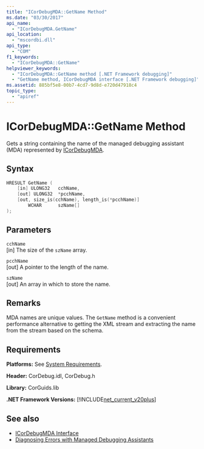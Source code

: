 ```yaml
---
title: "ICorDebugMDA::GetName Method"
ms.date: "03/30/2017"
api_name: 
  - "ICorDebugMDA.GetName"
api_location: 
  - "mscordbi.dll"
api_type: 
  - "COM"
f1_keywords: 
  - "ICorDebugMDA::GetName"
helpviewer_keywords: 
  - "ICorDebugMDA::GetName method [.NET Framework debugging]"
  - "GetName method, ICorDebugMDA interface [.NET Framework debugging]"
ms.assetid: 885bf5e8-00b7-4cd7-9d8d-e720d47918c4
topic_type: 
  - "apiref"
---
```

# ICorDebugMDA::GetName Method
Gets a string containing the name of the managed debugging assistant (MDA) represented by [ICorDebugMDA](../../../../docs/framework/unmanaged-api/debugging/icordebugmda-interface.md).  
  
## Syntax  
  
```cpp  
HRESULT GetName (  
    [in] ULONG32   cchName,  
    [out] ULONG32  *pcchName,  
    [out, size_is(cchName), length_is(*pcchName)]  
        WCHAR      szName[]  
);  
```  
  
## Parameters  
 `cchName`  
 [in] The size of the `szName` array.  
  
 `pcchName`  
 [out] A pointer to the length of the name.  
  
 `szName`  
 [out] An array in which to store the name.  
  
## Remarks  
 MDA names are unique values. The `GetName` method is a convenient performance alternative to getting the XML stream and extracting the name from the stream based on the schema.  
  
## Requirements  
 **Platforms:** See [System Requirements](../../../../docs/framework/get-started/system-requirements.md).  
  
 **Header:** CorDebug.idl, CorDebug.h  
  
 **Library:** CorGuids.lib  
  
 **.NET Framework Versions:** [!INCLUDE[net_current_v20plus](../../../../includes/net-current-v20plus-md.md)]  
  
## See also

- [ICorDebugMDA Interface](../../../../docs/framework/unmanaged-api/debugging/icordebugmda-interface.md)
- [Diagnosing Errors with Managed Debugging Assistants](../../../../docs/framework/debug-trace-profile/diagnosing-errors-with-managed-debugging-assistants.md)
